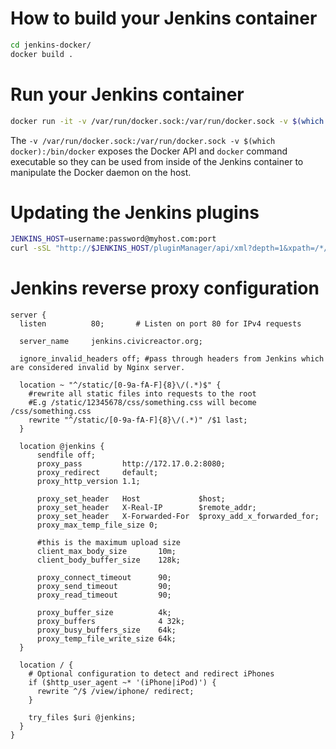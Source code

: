 # How to build your Jenkins container
```bash
cd jenkins-docker/
docker build .
```
# Run your Jenkins container
```bash
docker run -it -v /var/run/docker.sock:/var/run/docker.sock -v $(which docker):/bin/docker -v jenkins_home/:/home/jenkins_home <docker-image-identifier>
```

The `-v /var/run/docker.sock:/var/run/docker.sock -v $(which docker):/bin/docker` exposes the Docker API and `docker` command executable so they can be used from inside of the Jenkins container to manipulate the Docker daemon on the host.


# Updating the Jenkins plugins
```bash
JENKINS_HOST=username:password@myhost.com:port
curl -sSL "http://$JENKINS_HOST/pluginManager/api/xml?depth=1&xpath=/*/*/shortName|/*/*/version&wrapper=plugins" | perl -pe 's/.*?<shortName>([\w-]+).*?<version>([^<]+)()(<\/\w+>)+/\1 \2\n/g'|sed 's/ /:/' > plugins.txt
```

# Jenkins reverse proxy configuration

```
server {
  listen          80;       # Listen on port 80 for IPv4 requests

  server_name     jenkins.civicreactor.org;

  ignore_invalid_headers off; #pass through headers from Jenkins which are considered invalid by Nginx server.

  location ~ "^/static/[0-9a-fA-F]{8}\/(.*)$" {
    #rewrite all static files into requests to the root
    #E.g /static/12345678/css/something.css will become /css/something.css
    rewrite "^/static/[0-9a-fA-F]{8}\/(.*)" /$1 last;
  }

  location @jenkins {
      sendfile off;
      proxy_pass         http://172.17.0.2:8080;
      proxy_redirect     default;
      proxy_http_version 1.1;

      proxy_set_header   Host             $host;
      proxy_set_header   X-Real-IP        $remote_addr;
      proxy_set_header   X-Forwarded-For  $proxy_add_x_forwarded_for;
      proxy_max_temp_file_size 0;

      #this is the maximum upload size
      client_max_body_size       10m;
      client_body_buffer_size    128k;

      proxy_connect_timeout      90;
      proxy_send_timeout         90;
      proxy_read_timeout         90;

      proxy_buffer_size          4k;
      proxy_buffers              4 32k;
      proxy_busy_buffers_size    64k;
      proxy_temp_file_write_size 64k;
  }

  location / {
    # Optional configuration to detect and redirect iPhones
    if ($http_user_agent ~* '(iPhone|iPod)') {
      rewrite ^/$ /view/iphone/ redirect;
    }

    try_files $uri @jenkins;
  }
}
```

